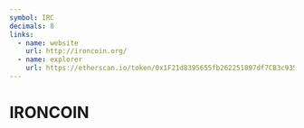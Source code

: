 ```yaml
---
symbol: IRC
decimals: 8
links:
  - name: website
    url: http://ironcoin.org/
  - name: explorer
    url: https://etherscan.io/token/0x1F21d8395655fb262251897df7CB3c9358BEc6a2
---
```


# IRONCOIN
